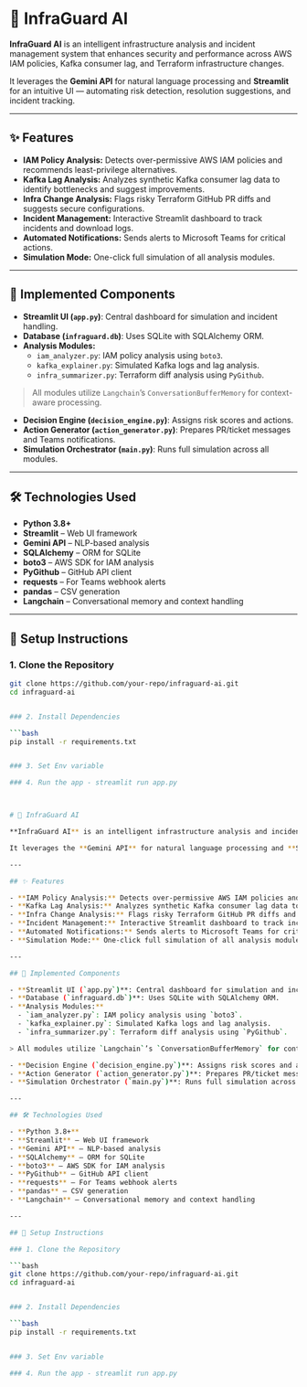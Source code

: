 # 🚨 InfraGuard AI

**InfraGuard AI** is an intelligent infrastructure analysis and incident management system that enhances security and performance across AWS IAM policies, Kafka consumer lag, and Terraform infrastructure changes.

It leverages the **Gemini API** for natural language processing and **Streamlit** for an intuitive UI — automating risk detection, resolution suggestions, and incident tracking.

---

## ✨ Features

- **IAM Policy Analysis:** Detects over-permissive AWS IAM policies and recommends least-privilege alternatives.
- **Kafka Lag Analysis:** Analyzes synthetic Kafka consumer lag data to identify bottlenecks and suggest improvements.
- **Infra Change Analysis:** Flags risky Terraform GitHub PR diffs and suggests secure configurations.
- **Incident Management:** Interactive Streamlit dashboard to track incidents and download logs.
- **Automated Notifications:** Sends alerts to Microsoft Teams for critical actions.
- **Simulation Mode:** One-click full simulation of all analysis modules.

---

## 🧩 Implemented Components

- **Streamlit UI (`app.py`)**: Central dashboard for simulation and incident handling.
- **Database (`infraguard.db`)**: Uses SQLite with SQLAlchemy ORM.
- **Analysis Modules:**
  - `iam_analyzer.py`: IAM policy analysis using `boto3`.
  - `kafka_explainer.py`: Simulated Kafka logs and lag analysis.
  - `infra_summarizer.py`: Terraform diff analysis using `PyGithub`.

> All modules utilize `Langchain`’s `ConversationBufferMemory` for context-aware processing.

- **Decision Engine (`decision_engine.py`)**: Assigns risk scores and actions.
- **Action Generator (`action_generator.py`)**: Prepares PR/ticket messages and Teams notifications.
- **Simulation Orchestrator (`main.py`)**: Runs full simulation across all modules.

---

## 🛠️ Technologies Used

- **Python 3.8+**
- **Streamlit** – Web UI framework
- **Gemini API** – NLP-based analysis
- **SQLAlchemy** – ORM for SQLite
- **boto3** – AWS SDK for IAM analysis
- **PyGithub** – GitHub API client
- **requests** – For Teams webhook alerts
- **pandas** – CSV generation
- **Langchain** – Conversational memory and context handling

---

## 🚀 Setup Instructions

### 1. Clone the Repository

```bash
git clone https://github.com/your-repo/infraguard-ai.git
cd infraguard-ai


### 2. Install Dependencies

```bash
pip install -r requirements.txt


### 3. Set Env variable

### 4. Run the app - streamlit run app.py



# 🚨 InfraGuard AI

**InfraGuard AI** is an intelligent infrastructure analysis and incident management system that enhances security and performance across AWS IAM policies, Kafka consumer lag, and Terraform infrastructure changes.

It leverages the **Gemini API** for natural language processing and **Streamlit** for an intuitive UI — automating risk detection, resolution suggestions, and incident tracking.

---

## ✨ Features

- **IAM Policy Analysis:** Detects over-permissive AWS IAM policies and recommends least-privilege alternatives.
- **Kafka Lag Analysis:** Analyzes synthetic Kafka consumer lag data to identify bottlenecks and suggest improvements.
- **Infra Change Analysis:** Flags risky Terraform GitHub PR diffs and suggests secure configurations.
- **Incident Management:** Interactive Streamlit dashboard to track incidents and download logs.
- **Automated Notifications:** Sends alerts to Microsoft Teams for critical actions.
- **Simulation Mode:** One-click full simulation of all analysis modules.

---

## 🧩 Implemented Components

- **Streamlit UI (`app.py`)**: Central dashboard for simulation and incident handling.
- **Database (`infraguard.db`)**: Uses SQLite with SQLAlchemy ORM.
- **Analysis Modules:**
  - `iam_analyzer.py`: IAM policy analysis using `boto3`.
  - `kafka_explainer.py`: Simulated Kafka logs and lag analysis.
  - `infra_summarizer.py`: Terraform diff analysis using `PyGithub`.

> All modules utilize `Langchain`’s `ConversationBufferMemory` for context-aware processing.

- **Decision Engine (`decision_engine.py`)**: Assigns risk scores and actions.
- **Action Generator (`action_generator.py`)**: Prepares PR/ticket messages and Teams notifications.
- **Simulation Orchestrator (`main.py`)**: Runs full simulation across all modules.

---

## 🛠️ Technologies Used

- **Python 3.8+**
- **Streamlit** – Web UI framework
- **Gemini API** – NLP-based analysis
- **SQLAlchemy** – ORM for SQLite
- **boto3** – AWS SDK for IAM analysis
- **PyGithub** – GitHub API client
- **requests** – For Teams webhook alerts
- **pandas** – CSV generation
- **Langchain** – Conversational memory and context handling

---

## 🚀 Setup Instructions

### 1. Clone the Repository

```bash
git clone https://github.com/your-repo/infraguard-ai.git
cd infraguard-ai


### 2. Install Dependencies

```bash
pip install -r requirements.txt


### 3. Set Env variable

### 4. Run the app - streamlit run app.py
